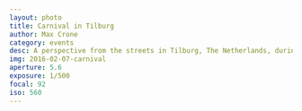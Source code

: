 ```yaml
---
layout: photo
title: Carnival in Tilburg
author: Max Crone
category: events
desc: A perspective from the streets in Tilburg, The Netherlands, during the annual carnival in February. In my eyes, the whole event is a living Where's Wally illustration that I can walk through, and I think this photo resembles that well, with its large depth of field resulting in many different characters being in focus.
img: 2016-02-07-carnival
aperture: 5.6
exposure: 1/500
focal: 92
iso: 560
---
```

